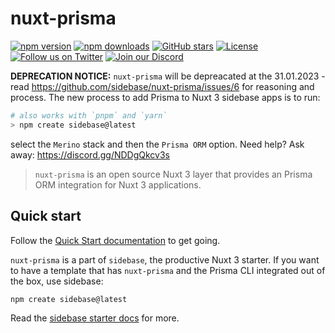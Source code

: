 # nuxt-prisma

[![npm version][npm-version-src]][npm-version-href]
[![npm downloads][npm-downloads-src]][npm-downloads-href]
[![GitHub stars](https://badgen.net/github/stars/sidebase/nuxt-prisma)](https://GitHub.com/sidebase/nuxt-prisma/)
[![License][license-src]][license-href]
[![Follow us on Twitter](https://badgen.net/badge/icon/twitter?icon=twitter&label)](https://twitter.com/sidebase_io)
[![Join our Discord](https://badgen.net/badge/icon/discord?icon=discord&label)](https://discord.gg/NDDgQkcv3s)

**DEPRECATION NOTICE:** `nuxt-prisma` will be depreacated at the 31.01.2023 - read https://github.com/sidebase/nuxt-prisma/issues/6 for reasoning and process. The new process to add Prisma to Nuxt 3 sidebase apps is to run:
```sh
# also works with `pnpm` and `yarn`
> npm create sidebase@latest
```
select the `Merino` stack and then the `Prisma ORM` option. Need help? Ask away: https://discord.gg/NDDgQkcv3s

> `nuxt-prisma` is an open source Nuxt 3 layer that provides an Prisma ORM integration for Nuxt 3 applications.

## Quick start

Follow the [Quick Start documentation](https://sidebase.io/nuxt-prisma/getting-started) to get going.

`nuxt-prisma` is a part of `sidebase`, the productive Nuxt 3 starter. If you want to have a template that has `nuxt-prisma` and the Prisma CLI integrated out of the box, use sidebase:
```sh
npm create sidebase@latest
```

Read the [sidebase starter docs](https://sidebase.io/sidebase/getting-started) for more.

<!-- Badges -->
[npm-version-src]: https://img.shields.io/npm/v/@sidebase/nuxt-prisma/latest.svg
[npm-version-href]: https://npmjs.com/package/@sidebase/nuxt-prisma

[npm-downloads-src]: https://img.shields.io/npm/dt/@sidebase/nuxt-prisma.svg
[npm-downloads-href]: https://npmjs.com/package/@sidebase/nuxt-prisma

[license-src]: https://img.shields.io/npm/l/@sidebase/nuxt-prisma.svg
[license-href]: https://npmjs.com/package/@sidebase/nuxt-prisma

